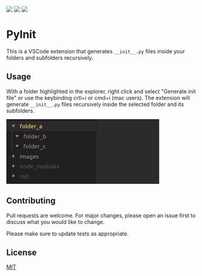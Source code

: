 [![](https://vsmarketplacebadge.apphb.com/version-short/DiogoNolasco.pyinit.svg)](https://marketplace.visualstudio.com/items?itemName=DiogoNolasco.pyinit)
[![](https://vsmarketplacebadge.apphb.com/downloads-short/DiogoNolasco.pyinit.svg)](https://marketplace.visualstudio.com/items?itemName=DiogoNolasco.pyinit)
[![](https://vsmarketplacebadge.apphb.com/rating-star/DiogoNolasco.pyinit.svg)](https://marketplace.visualstudio.com/items?itemName=DiogoNolasco.pyinit)


# PyInit

This is a VSCode extension that generates `__init__.py` files inside your folders and subfolders recursively.

## Usage

With a folder highlighted in the explorer, right click and select "Generate init file" or use the keybinding crtl+i or cmd+i (mac users). The extension will generate `__init__.py` files recursively inside the selected folder and its subfolders.

![PiInit Example](images/piinit.gif)

## Contributing
Pull requests are welcome. For major changes, please open an issue first to discuss what you would like to change.

Please make sure to update tests as appropriate.

## License
[MIT](https://choosealicense.com/licenses/mit/)
